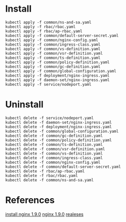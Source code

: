 
# Install
```
kubectl apply -f common/ns-and-sa.yaml
kubectl apply -f rbac/rbac.yaml
kubectl apply -f rbac/ap-rbac.yaml
kubectl apply -f common/default-server-secret.yaml
kubectl apply -f common/nginx-config.yaml
kubectl apply -f common/ingress-class.yaml
kubectl apply -f common/vs-definition.yaml
kubectl apply -f common/vsr-definition.yaml
kubectl apply -f common/ts-definition.yaml
kubectl apply -f common/policy-definition.yaml
kubectl apply -f common/gc-definition.yaml
kubectl apply -f common/global-configuration.yaml
kubectl apply -f deployment/nginx-ingress.yaml
kubectl apply -f daemon-set/nginx-ingress.yaml
kubectl apply -f service/nodeport.yaml
```

# Uninstall
```
kubectl delete -f service/nodeport.yaml
kubectl delete -f daemon-set/nginx-ingress.yaml
kubectl delete -f deployment/nginx-ingress.yaml
kubectl delete -f common/global-configuration.yaml
kubectl delete -f common/gc-definition.yaml
kubectl delete -f common/policy-definition.yaml
kubectl delete -f common/ts-definition.yaml
kubectl delete -f common/vsr-definition.yaml
kubectl delete -f common/vs-definition.yaml
kubectl delete -f common/ingress-class.yaml
kubectl delete -f common/nginx-config.yaml
kubectl delete -f common/default-server-secret.yaml
kubectl delete -f rbac/ap-rbac.yaml
kubectl delete -f rbac/rbac.yaml
kubectl delete -f common/ns-and-sa.yaml
```


# References
[install nginx 1.9.0](https://docs.nginx.com/nginx-ingress-controller/installation/installation-with-manifests/)
[nginx 1.9.0](https://www.nginx.com/blog/announcing-nginx-ingress-controller-release-1-9-0/)
[realeses](https://docs.nginx.com/nginx-ingress-controller/releases/)